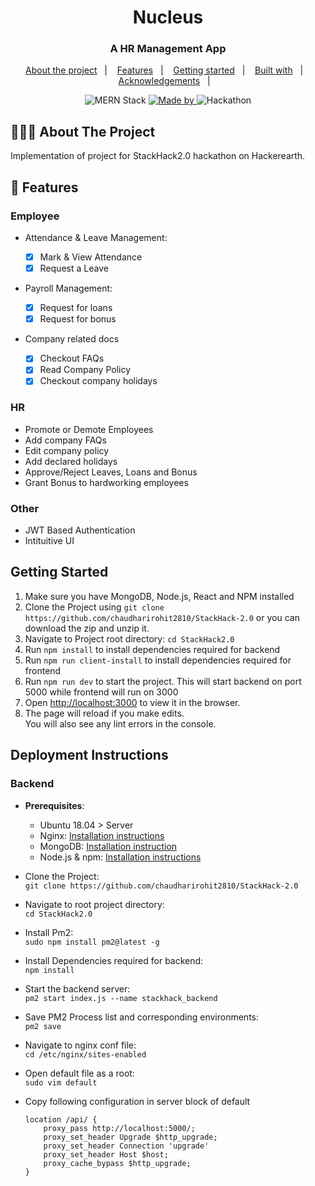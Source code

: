   <h1 align="center">Nucleus</h1>

  <h3 align="center">
    A HR Management App
  </h3>

  <p align="center">
  <a href="#-about-the-project">About the project</a>&nbsp;&nbsp;&nbsp;|&nbsp;&nbsp;&nbsp;
  <a href="#-features">Features</a>&nbsp;&nbsp;&nbsp;|&nbsp;&nbsp;&nbsp;
  <a href="#-getting-started">Getting started</a>&nbsp;&nbsp;&nbsp;|&nbsp;&nbsp;&nbsp;
  <a href="#-built-with">Built with</a>&nbsp;&nbsp;&nbsp;|&nbsp;&nbsp;&nbsp;
  <a href="#-acknowledgements">Acknowledgements</a>&nbsp;&nbsp;&nbsp;|&nbsp;&nbsp;&nbsp;
</p>

<p align="center">
  <img alt="MERN Stack" src="https://img.shields.io/badge/TechStack-MERN-brightgreen">

  <a href="#">
    <img alt="Made by" src="https://img.shields.io/badge/Authors-Rohit%20Chaudhari%20%26%20Viraj%20Jadhav-orange">
  </a>

  <img alt="Hackathon" src="https://img.shields.io/badge/Hackathon-StackHack2.0-9cf">
</p>

## 👨🏻‍💻 About The Project

Implementation of project for StackHack2.0 hackathon on Hackerearth.

## 🌟 Features

### Employee

-   Attendance & Leave Management:

    -   [x] Mark & View Attendance
    -   [x] Request a Leave

-   Payroll Management:

    -   [x] Request for loans
    -   [x] Request for bonus

-   Company related docs
    -   [x] Checkout FAQs
    -   [x] Read Company Policy
    -   [x] Checkout company holidays

### HR

-   Promote or Demote Employees
-   Add company FAQs
-   Edit company policy
-   Add declared holidays
-   Approve/Reject Leaves, Loans and Bonus
-   Grant Bonus to hardworking employees

### Other

-   JWT Based Authentication
-   Intituitive UI

## Getting Started

1. Make sure you have MongoDB, Node.js, React and NPM installed
2. Clone the Project using `git clone https://github.com/chaudharirohit2810/StackHack-2.0` or you can download the zip and unzip it.
3. Navigate to Project root directory: `cd StackHack2.0`
4. Run `npm install` to install dependencies required for backend
5. Run `npm run client-install` to install dependencies required for frontend
6. Run `npm run dev` to start the project. This will start backend on port 5000 while frontend will run on 3000
7. Open [http://localhost:3000](http://localhost:3000) to view it in the browser.
8. The page will reload if you make edits.\
   You will also see any lint errors in the console.

## Deployment Instructions

### Backend

-   **Prerequisites**:

    -   Ubuntu 18.04 > Server
    -   Nginx: [Installation instructions](https://www.digitalocean.com/community/tutorials/how-to-install-nginx-on-ubuntu-18-04)
    -   MongoDB: [Installation instruction](https://docs.mongodb.com/manual/tutorial/install-mongodb-on-ubuntu/)
    -   Node.js & npm: [Installation instructions](https://www.digitalocean.com/community/tutorials/how-to-install-node-js-on-ubuntu-18-04)

-   Clone the Project:\
    `git clone https://github.com/chaudharirohit2810/StackHack-2.0`
-   Navigate to root project directory:\
    `cd StackHack2.0`
-   Install Pm2:\
    `sudo npm install pm2@latest -g`
-   Install Dependencies required for backend:\
    `npm install`
-   Start the backend server:\
    `pm2 start index.js --name stackhack_backend`
-   Save PM2 Process list and corresponding environments:\
    `pm2 save`
-   Navigate to nginx conf file:\
    `cd /etc/nginx/sites-enabled`
-   Open default file as a root:\
    `sudo vim default`
-   Copy following configuration in server block of default

    ```
    location /api/ {
        proxy_pass http://localhost:5000/;
        proxy_set_header Upgrade $http_upgrade;
        proxy_set_header Connection 'upgrade'
        proxy_set_header Host $host;
        proxy_cache_bypass $http_upgrade;
    }
    ```
